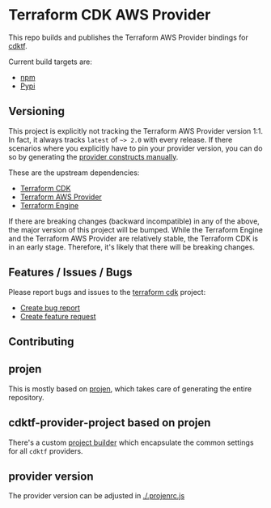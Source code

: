 # Terraform CDK AWS Provider

This repo builds and publishes the Terraform AWS Provider bindings for [cdktf](https://cdk.tf).

Current build targets are:

- [npm]()
- [Pypi]()

## Versioning

This project is explicitly not tracking the Terraform AWS Provider version 1:1. In fact, it always tracks `latest` of `~> 2.0` with every release. If there scenarios where you explicitly have to pin your provider version, you can do so by generating the [provider constructs manually]().

These are the upstream dependencies:

- [Terraform CDK](https://cdk.tf)
- [Terraform AWS Provider](https://cdk.tf/provider/aws-native)
- [Terraform Engine](https://cdk.tf/terraform)

If there are breaking changes (backward incompatible) in any of the above, the major version of this project will be bumped. While the Terraform Engine and the Terraform AWS Provider are relatively stable, the Terraform CDK is in an early stage. Therefore, it's likely that there will be breaking changes.

## Features / Issues / Bugs

Please report bugs and issues to the [terraform cdk](https://cdk.tf) project:

- [Create bug report](https://cdk.tf/bug)
- [Create feature request](https://cdk.tf/feature)

## Contributing

## projen

This is mostly based on [projen](https://github.com/eladb/projen), which takes care of generating the entire repository.

## cdktf-provider-project based on projen

There's a custom [project builder](https://github.com/skorfmann/cdktf-provider-project) which encapsulate the common settings for all `cdktf` providers.

## provider version

The provider version can be adjusted in [./.projenrc.js](./.projenrc.js)

